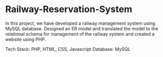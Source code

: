 # Railway-Reservation-System

In this project, we have developed a railway management system using MySQL database. Designed an ER model and translated the model to the relational schema for management of the railway system and created a website using PHP.

Tech Stack: PHP, HTML, CSS, Javascript
Database: MySQL
